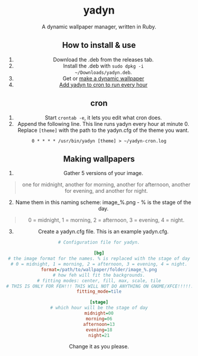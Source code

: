 <div align="center">
  
# yadyn

A dynamic wallpaper manager, written in Ruby.

## How to install & use
1. Download the .deb from the releases tab.
2. Install the .deb with <code>sudo dpkg -i ~/Downloads/yadyn.deb</code>.
3. Get or <a href="#making-wallpapers">make a dynamic wallpaper</a>
4. <a href="#cron">Add yadyn to cron to run every hour</a>

## cron
1. Start <code>crontab -e</code>, it lets you edit what cron does.
2. Append the following line. This line runs yadyn every hour at minute 0. Replace <code>[theme]</code> with the path to the yadyn.cfg of the theme you want.

```
0 * * * * /usr/bin/yadyn [theme] > ~/yadyn-cron.log
```

## Making wallpapers
1. Gather 5 versions of your image.
> one for midnight, another for morning, another for afternoon, another for evening, and another for night.
2. Name them in this naming scheme: image_%.png - % is the stage of the day.
> 0 = midnight, 1 = morning, 2 = afternoon, 3 = evening, 4 = night.
3. Create a yadyn.cfg file.
This is an example yadyn.cfg.
```ini
# Configuration file for yadyn.

[bg]
# the image format for the names. % is replaced with the stage of day
# 0 = midnight, 1 = morning, 2 = afternoon, 3 = evening, 4 = night.
format=/path/to/wallpaper/folder/image_%.png
# how feh will fit the backgrounds.
# fitting modes: center, fill, max, scale, tile
# THIS IS ONLY FOR FEH!!! THIS WILL NOT DO ANYTHING ON GNOME/XFCE!!!!!!
fitting_mode=tile

[stage]
# which hour will be the stage of day
midnight=00
morning=06
afternoon=13
evening=18
night=21
```
Change it as you please.
</div>
